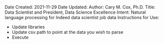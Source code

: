 Date Created: 2021-11-29
Date Updated:
Author: Cary M. Cox, Ph.D.
Title: Data Scientist and President, Data Science Excellence
Intent: Natural language processing for Indeed data scientist job data
Instructions for Use:
- Update libraries
- Update csv path to point at the data you wish to parse
- Execute
